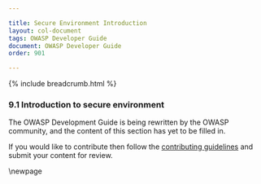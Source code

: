 ```yaml
---

title: Secure Environment Introduction
layout: col-document
tags: OWASP Developer Guide
document: OWASP Developer Guide
order: 901

---
```


{% include breadcrumb.html %}

### 9.1 Introduction to secure environment

The OWASP Development Guide is being rewritten by the OWASP community,
and the content of this section has yet to be filled in.

If you would like to contribute then follow the [contributing guidelines][contribute]
and submit your content for review.

[contribute]: https://github.com/OWASP/www-project-developer-guide/blob/main/contributing.md

\newpage
